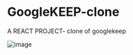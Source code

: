# GoogleKEEP-clone
A REACT PROJECT- clone of googlekeep

![image](https://github.com/user-attachments/assets/8467aba6-da5e-4bea-af38-afa9a21be37c)
